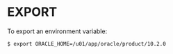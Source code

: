 # EXPORT

To export an environment variable:

```text
$ export ORACLE_HOME=/u01/app/oracle/product/10.2.0
```

